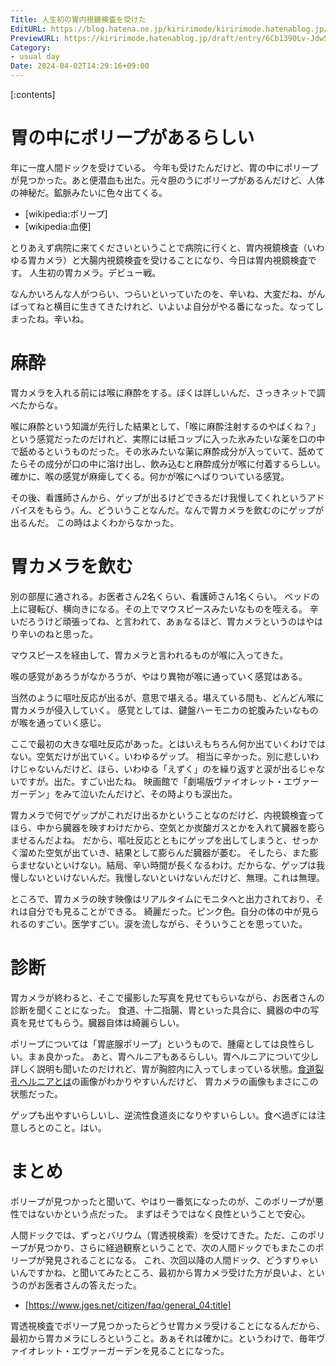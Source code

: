 ```yaml
---
Title: 人生初の胃内視鏡検査を受けた
EditURL: https://blog.hatena.ne.jp/kiririmode/kiririmode.hatenablog.jp/atom/entry/6801883189102191073
PreviewURL: https://kiririmode.hatenablog.jp/draft/entry/6Cb1390Lv-Jdw5vrYnfksRTiYqU
Category:
- usual day
Date: 2024-04-02T14:29:16+09:00
---
```


[:contents]

# 胃の中にポリープがあるらしい

年に一度人間ドックを受けている。
今年も受けたんだけど、胃の中にポリープが見つかった。あと便潜血も出た。元々胆のうにポリープがあるんだけど、人体の神秘だ。鉱脈みたいに色々出てくる。

- [wikipedia:ポリープ]
- [wikipedia:血便]

とりあえず病院に来てくださいということで病院に行くと、胃内視鏡検査（いわゆる胃カメラ）と大腸内視鏡検査を受けることになり、今日は胃内視鏡検査です。
人生初の胃カメラ。デビュー戦。
<!-- textlint-disable ja-technical-writing/ja-no-successive-word -->
<!-- textlint-disable ja-technical-writing/max-ten -->
なんかいろんな人がつらい、つらいといっていたのを、辛いね、大変だね、がんばってねと横目に生きてきたけれど、いよいよ自分がやる番になった。なってしまったね。辛いね。
<!-- textlint-enable -->

# 麻酔

胃カメラを入れる前には喉に麻酔をする。ぼくは詳しいんだ、さっきネットで調べたからな。

喉に麻酔という知識が先行した結果として、「喉に麻酔注射するのやばくね？」という感覚だったのだけれど、実際には紙コップに入った氷みたいな薬を口の中で舐めるというものだった。その氷みたいな薬に麻酔成分が入っていて、舐めてたらその成分が口の中に溶け出し、飲み込むと麻酔成分が喉に付着するらしい。
確かに、喉の感覚が麻痺してくる。何かが喉にへばりついている感覚。

その後、看護師さんから、ゲップが出るけどできるだけ我慢してくれというアドバイスをもらう。ん、どういうことなんだ。なんで胃カメラを飲むのにゲップが出るんだ。
この時はよくわからなかった。

# 胃カメラを飲む

別の部屋に通される。お医者さん2名くらい、看護師さん1名くらい。
ベッドの上に寝転び、横向きになる。その上でマウスピースみたいなものを咥える。
辛いだろうけど頑張ってね、と言われて、あぁなるほど、胃カメラというのはやはり辛いのねと思った。

マウスピースを経由して、胃カメラと言われるものが喉に入ってきた。
<!-- textlint-disable ja-technical-writing/no-doubled-conjunctive-particle-ga -->喉の感覚があろうがなかろうが、やはり異物が喉に通っていく感覚はある。
<!-- textlint-enable ja-technical-writing/no-doubled-conjunctive-particle-ga -->
当然のように嘔吐反応が出るが、意思で堪える。堪えている間も、どんどん喉に胃カメラが侵入していく。
感覚としては、鍵盤ハーモニカの蛇腹みたいなものが喉を通っていく感じ。

ここで最初の大きな嘔吐反応があった。とはいえもちろん何か出ていくわけではない。空気だけが出ていく。いわゆるゲップ。
相当に辛かった。別に悲しいわけじゃないんだけど、ほら、いわゆる「えずく」のを繰り返すと涙が出るじゃないですが。出た。すごい出たね。
映画館で「劇場版ヴァイオレット・エヴァーガーデン」をみて泣いたんだけど、その時よりも涙出た。

胃カメラで何でゲップがこれだけ出るかということなのだけど、内視鏡検査ってほら、中から臓器を映すわけだから、空気とか炭酸ガスとかを入れて臓器を膨らませるんだよね。
だから、嘔吐反応とともにゲップを出してしまうと、せっかく溜めた空気が出ていき、結果として膨らんだ臓器が萎む。
そしたら、また膨らませないといけない。結局、辛い時間が長くなるわけ。だからな、ゲップは我慢しないといけないんだ。我慢しないといけないんだけど、無理。これは無理。

ところで、胃カメラの映す映像はリアルタイムにモニタへと出力されており、それは自分でも見ることができる。
綺麗だった。ピンク色。自分の体の中が見られるのすごい。医学すごい。涙を流しながら、そういうことを思っていた。

# 診断

胃カメラが終わると、そこで撮影した写真を見せてもらいながら、お医者さんの診断を聞くことになった。
食道、十二指腸、胃といった具合に、臓器の中の写真を見せてもらう。臓器自体は綺麗らしい。

ポリープについては「胃底腺ポリープ」というもので、腫瘍としては良性らしい。まぁ良かった。
あと、胃ヘルニアもあるらしい。胃ヘルニアについて少し詳しく説明も聞いたのだけれど、胃が胸腔内に入ってしまっている状態。[食道裂孔ヘルニアとは](https://sasaki-iin.jp/digestive/esophageal/hiatal_hernia/)の画像がわかりやすいんだけど、
胃カメラの画像もまさにこの状態だった。

ゲップも出やすいらしいし、逆流性食道炎になりやすいらしい。食べ過ぎには注意しろとのこと。はい。

# まとめ

ポリープが見つかったと聞いて、やはり一番気になったのが、このポリープが悪性ではないかという点だった。
まずはそうではなく良性ということで安心。

人間ドックでは、ずっとバリウム（胃透視検索）を受けてきた。ただ、このポリープが見つかり、さらに経過観察ということで、次の人間ドックでもまたこのポリープが発見されることになる。
これ、次回以降の人間ドック、どうすりゃいいんですかね、と聞いてみたところ、最初から胃カメラ受けた方が良いよ、というのがお医者さんの答えだった。

- [https://www.jges.net/citizen/faq/general_04:title]

胃透視検査でポリープ見つかったらどうせ胃カメラ受けることになるんだから、最初から胃カメラにしろということ。あぁそれは確かに。というわけで、毎年ヴァイオレット・エヴァーガーデンを見ることになった。
